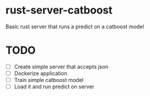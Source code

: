 # rust-server-catboost
Basic rust server that runs a predict on a catboost model

# TODO

- [ ] Create simple server that accepts json
- [ ] Dockerize application
- [ ] Train simple catboost model
- [ ] Load it and run predict on server
